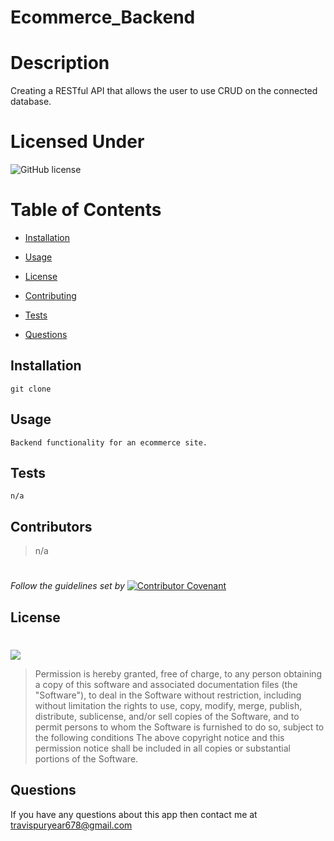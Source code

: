 # Ecommerce_Backend

# Description

Creating a RESTful API that allows the user to use CRUD on the connected database.

# Licensed Under

![GitHub license](https://img.shields.io/badge/License-MIT-black.svg)

# Table of Contents

- [Installation](#Installation)

- [Usage](#Usage)

- [License](#License)

- [Contributing](#Contributing)

- [Tests](#Tests)

- [Questions](#Questions)

## Installation

<code>git clone </code>

## Usage

<code>Backend functionality for an ecommerce site. </code>

## Tests

<code>n/a</code>

## Contributors

> n/a

#

_Follow the guidelines set by_ [![Contributor Covenant](https://img.shields.io/badge/Contributor%20Covenant-2.1-4baaaa.svg)](https://www.contributor-covenant.org/)

## License

#

[<img src="https://img.shields.io/badge/link-MIT-black.svg">](https://opensource.org/licenses/MIT)
<br>

> Permission is hereby granted, free of charge, to any person obtaining a copy of this software and associated documentation files (the "Software"), to deal in the Software without restriction, including without limitation the rights to use, copy, modify, merge, publish, distribute, sublicense, and/or sell copies of the Software, and to permit persons to whom the Software is furnished to do so, subject to the following conditions The above copyright notice and this permission notice shall be included in all copies or substantial portions of the Software.

## Questions

If you have any questions about this app then contact me at travispuryear678@gmail.com
